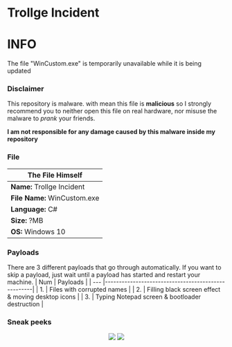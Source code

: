 # Trollge Incident

# INFO
The file "WinCustom.exe" is temporarily unavailable while it is being updated

### Disclaimer
This repository is malware. with mean this file is **malicious** so I strongly recommend you to neither open this file on real hardware, nor misuse the malware to *prank* your friends.

**I am not responsible for any damage caused by this malware inside my repository**

### File
| The File Himself                |
| ------------------------------- |
| **Name:**      Trollge Incident |
| **File Name:** WinCustom.exe    |
| **Language:**  C#               |
| **Size:**      ?MB              |
| **OS:**        Windows 10       |

### Payloads
There are 3 different payloads that go through automatically. If you want to skip a payload, just wait until a payload has started and restart your machine.
| Num | Payloads                                           |
| --- |----------------------------------------------------|
| 1.  | Files with corrupted names                         |
| 2.  | Filling black screen effect & moving desktop icons |
| 3.  | Typing Notepad screen & bootloader destruction     |

### Sneak peeks
<p align="center">
  <img src="https://cdn.discordapp.com/attachments/808620387390324746/1028633597801926746/Note-GIF.gif">
  <img src="https://cdn.discordapp.com/attachments/808620387390324746/1028633597281845288/Move-GIF.gif">
</p>
